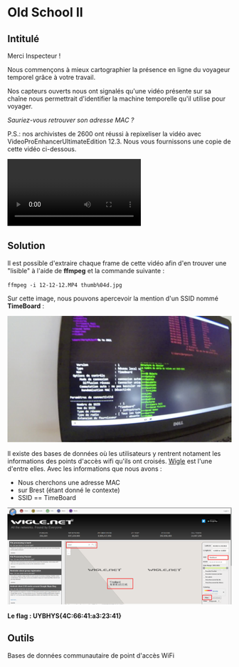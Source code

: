 # Old School II

## Intitulé

Merci Inspecteur !

Nous commençons à mieux cartographier la présence en ligne du voyageur temporel grâce à votre travail.

Nos capteurs ouverts nous ont signalés qu'une vidéo présente sur sa chaîne nous permettrait d'identifier la machine temporelle qu'il utilise pour voyager.

*Sauriez-vous retrouver son adresse MAC ?*

P.S.: nos archivistes de 2600 ont réussi à repixeliser la vidéo avec VideoProEnhancerUltimateEdition 12.3. Nous vous fournissons une copie de cette vidéo ci-dessous.

![12-12-12.mp4](../Fichiers/12-12-12.MP4)

## Solution

Il est possible d'extraire chaque frame de cette vidéo afin d'en trouver une "lisible" à l'aide de **ffmpeg** et la commande suivante :

`ffmpeg -i 12-12-12.MP4 thumb%04d.jpg`

Sur cette image, nous pouvons apercevoir la mention d'un SSID nommé **TimeBoard** :

![frame"](../Fichiers/frame.jpg)

Il existe des bases de données où les utilisateurs y rentrent notament les informations des points d'accès wifi qu'ils ont croisés. [Wigle](https://wigle.net/) est l'une d'entre elles. Avec les informations que nous avons :
* Nous cherchons une adresse MAC
* sur Brest (étant donné le contexte)
* SSID == TimeBoard

![filtre wigle"](../Fichiers/wigle.png)

**Le flag : UYBHYS{4C:66:41:a3:23:41}**

## Outils
Bases de données communautaire de point d'accès WiFi
